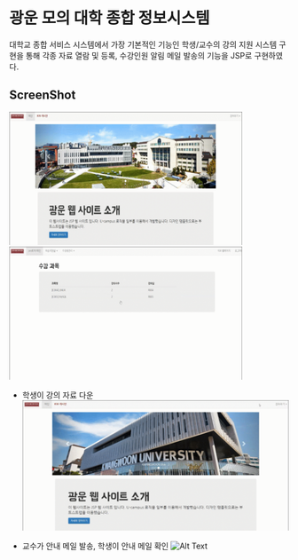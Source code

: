 # 광운 모의 대학 종합 정보시스템 
대학교 종합 서비스 시스템에서 가장 기본적인 기능인 학생/교수의 강의 지원 시스템 구현을 통해 각종 자료 열람 및 등록, 수강인원 알림 메일 발송의 기능을 JSP로 구현하였다.

ScreenShot
----------------
<div>
  <img src="./readme_images/1.UI.gif" width= "420" height="240"> 
  <img src="./readme_images/2.강의자료등록.gif" width= "420" height="240">
</div>

* 학생이 강의 자료 다운
![Alt text](./readme_images/3.강의자료다운.gif "Optional title")

* 교수가 안내 메일 발송, 학생이 안내 메일 확인
![Alt Text](./readme_images/4.안내메일.gif)

